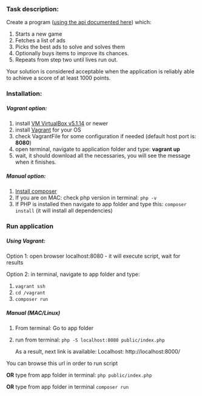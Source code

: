 ### Task description:
Create a program ([using the api documented here](https://www.dragonsofmugloar.com/doc/)) which:

1. Starts a new game
2. Fetches a list of ads
3. Picks the best ads to solve and solves them
4. Optionally buys items to improve its chances.
5. Repeats from step two until lives run out.

Your solution is considered acceptable when the application is reliably able to achieve a score of at least 1000 points.



### Installation:
##### Vagrant option:
1. install [VM VirtualBox v5.1.14](https://www.virtualbox.org/wiki/Download_Old_Builds) or newer
2. install [Vagrant](https://www.vagrantup.com/downloads.html) for your OS
3. check VagrantFile for some configuration if needed (default host port is: **8080**)
4. open terminal, navigate to application folder and type: **vagrant up**
5. wait, it should download all the necessaries, you will see the message when it finishes.

##### Manual option:
1. [Install composer](https://getcomposer.org/download/)
2. If you are on MAC: check php version in terminal: `php -v`
3. If PHP is installed then navigate to app folder and type this: `composer install` (it will install all dependencies)


### Run application
##### Using Vagrant:
Option 1: open browser localhost:8080 - it will execute script, wait for results

Option 2: in terminal, navigate to app folder and type:
1. `vagrant ssh`
2. `cd /vagrant`
3. `composer run`
    
##### Manual (MAC/Linux)
1. From terminal: Go to app folder
2. run from terminal: `php -S localhost:8080 public/index.php`

    As a result, next link is available:
    Localhost: http://localhost:8000/

You can browse this url in order to run script 

**OR**
type from app folder in terminal: `php public/index.php`

**OR**
type from app folder in terminal `composer run`